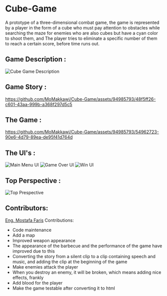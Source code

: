 # Cube-Game
A prototype of a three-dimensional combat game, the game is represented by a player in the form of a cube who must pay attention to obstacles while searching the maze for enemies who are also cubes but have a cyan color to shoot them, and The player tries to eliminate a specific number of them to reach a certain score, before time runs out.

## Game Description :
![Cube Game Description](https://github.com/MoMakkawi/Cube-Game/assets/94985793/b8289328-8e2a-401c-a8b0-c9c36aa7792a)

## Game Story :
https://github.com/MoMakkawi/Cube-Game/assets/94985793/48f5ff26-c601-43aa-999b-a368f297d5c5

## The Game :
https://github.com/MoMakkawi/Cube-Game/assets/94985793/54962723-90e6-4d79-89ea-de95f41d764d

## The UI's : 
![Main Menu UI](https://github.com/MoMakkawi/Cube-Game/assets/94985793/49483134-0d8e-4f8b-b807-8e7c65119d97)
![Game Over UI](https://github.com/MoMakkawi/Cube-Game/assets/94985793/2b6ff8d8-3a52-4daa-abaf-598157587a3e)
![Win UI](https://github.com/MoMakkawi/Cube-Game/assets/94985793/aa2a0f83-cfff-411e-8d7a-0b1ccb39725d)

## Top Perspective :
![Top Prespective](https://github.com/user-attachments/assets/f678f9e3-059b-431f-b0c3-d92905a51545)

## Contributors:
[Eng. Mostafa Faris](https://github.com/mu20-f) Contributions: 
  - Code maintenance
  - Add a map
  - Improved weapon appearance
  - The appearance of the barbecue and the performance of the game have improved due to this
  - Converting the story from a silent clip to a clip containing speech and music, and adding the clip at the beginning of the game
  - Make enemies attack the player
  - When you destroy an enemy, it will be broken, which means adding nice effects, frankly
  - Add blood for the player
  - Make the game testable after converting it to html
